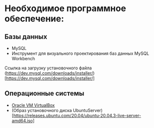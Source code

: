 # Необходимое программное обеспечение:
## Базы данных
- MySQL
- Инструмент для визуального проектирования баз данных MySQL Workbench
  
Ссылка на загрузку установочного файла (https://dev.mysql.com/downloads/installer/)[https://dev.mysql.com/downloads/installer/]
## Операционные системы
- [Oracle VM VirtualBox](https://www.virtualbox.org/)
- (Образ установочного диска UbuntuServer)[https://releases.ubuntu.com/20.04/ubuntu-20.04.3-live-server-amd64.iso]
